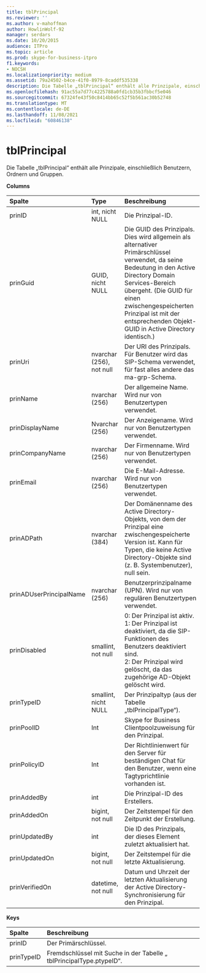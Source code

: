 ```yaml
---
title: tblPrincipal
ms.reviewer: ''
ms.author: v-mahoffman
author: HowlinWolf-92
manager: serdars
ms.date: 10/20/2015
audience: ITPro
ms.topic: article
ms.prod: skype-for-business-itpro
f1.keywords:
- NOCSH
ms.localizationpriority: medium
ms.assetid: 79a24502-b4ce-41f0-8979-8caddf535338
description: Die Tabelle „tblPrincipal“ enthält alle Prinzipale, einschließlich Benutzern, Ordnern und Gruppen.
ms.openlocfilehash: 91ac55a7d77c4225788a0fd1cb35b3fbbcf5e046
ms.sourcegitcommit: 67324fe43f50c8414bb65c52f5b561ac30b52748
ms.translationtype: MT
ms.contentlocale: de-DE
ms.lasthandoff: 11/08/2021
ms.locfileid: "60846138"
---
```

# <a name="tblprincipal"></a>tblPrincipal
 
Die Tabelle „tblPrincipal“ enthält alle Prinzipale, einschließlich Benutzern, Ordnern und Gruppen.
  
**Columns**

|**Spalte**|**Type**|**Beschreibung**|
|:-----|:-----|:-----|
|prinID  <br/> |int, nicht NULL  <br/> |Die Prinzipal-ID.  <br/> |
|prinGuid  <br/> |GUID, nicht NULL  <br/> |Die GUID des Prinzipals. Dies wird allgemein als alternativer Primärschlüssel verwendet, da seine Bedeutung in den Active Directory Domain Services-Bereich übergeht. (Die GUID für einen zwischengespeicherten Prinzipal ist mit der entsprechenden Objekt-GUID in Active Directory identisch.)  <br/> |
|prinUri  <br/> |nvarchar (256), not null  <br/> |Der URI des Prinzipals. Für Benutzer wird das SIP-Schema verwendet, für fast alles andere das ma-grp-Schema.  <br/> |
|prinName  <br/> |nvarchar (256)  <br/> |Der allgemeine Name. Wird nur von Benutzertypen verwendet.  <br/> |
|prinDisplayName  <br/> |Nvarchar (256)  <br/> |Der Anzeigename. Wird nur von Benutzertypen verwendet.  <br/> |
|prinCompanyName  <br/> |nvarchar (256)  <br/> |Der Firmenname. Wird nur von Benutzertypen verwendet.  <br/> |
|prinEmail  <br/> |nvarchar (256)  <br/> |Die E-Mail-Adresse. Wird nur von Benutzertypen verwendet.  <br/> |
|prinADPath  <br/> |nvarchar (384)  <br/> |Der Domänenname des Active Directory-Objekts, von dem der Prinzipal eine zwischengespeicherte Version ist. Kann für Typen, die keine Active Directory-Objekte sind (z. B. Systembenutzer), null sein.  <br/> |
|prinADUserPrincipalName  <br/> |nvarchar (256)  <br/> |Benutzerprinzipalname (UPN). Wird nur von regulären Benutzertypen verwendet.  <br/> |
|prinDisabled  <br/> |smallint, not null  <br/> | 0: Der Prinzipal ist aktiv. <br/>  1: Der Prinzipal ist deaktiviert, da die SIP-Funktionen des Benutzers deaktiviert sind. <br/>  2: Der Prinzipal wird gelöscht, da das zugehörige AD-Objekt gelöscht wird. <br/> |
|prinTypeID  <br/> |smallint, nicht NULL  <br/> |Der Prinzipaltyp (aus der Tabelle „tblPrincipalType“).  <br/> |
|prinPoolID  <br/> |Int  <br/> |Skype for Business Clientpoolzuweisung für den Prinzipal.  <br/> |
|prinPolicyID  <br/> |Int  <br/> |Der Richtlinienwert für den Server für beständigen Chat für den Benutzer, wenn eine Tagtyprichtlinie vorhanden ist.  <br/> |
|prinAddedBy  <br/> |int  <br/> |Die Prinzipal-ID des Erstellers.  <br/> |
|prinAddedOn  <br/> |bigint, not null  <br/> |Der Zeitstempel für den Zeitpunkt der Erstellung.  <br/> |
|prinUpdatedBy  <br/> |int  <br/> |Die ID des Prinzipals, der dieses Element zuletzt aktualisiert hat.  <br/> |
|prinUpdatedOn  <br/> |bigint, not null  <br/> |Der Zeitstempel für die letzte Aktualisierung.  <br/> |
|prinVerifiedOn  <br/> |datetime, not null  <br/> |Datum und Uhrzeit der letzten Aktualisierung der Active Directory-Synchronisierung für den Prinzipal.  <br/> |
   
**Keys**

|**Spalte**|**Beschreibung**|
|:-----|:-----|
|prinID  <br/> |Der Primärschlüssel.  <br/> |
|prinTypeID  <br/> |Fremdschlüssel mit Suche in der Tabelle „ tblPrincipalType.ptypeID“.  <br/> |
   

